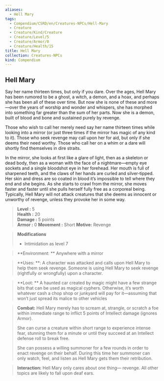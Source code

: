 ```yaml
---
aliases:
  - Hell Mary
tags:
  - Compendium/CSRD/en/Creatures-NPCs/Hell-Mary
  - Creature
  - Creature/Kind/Creature
  - Creature/Level/5
  - Creature/Armor/0
  - Creature/Health/15
title: Hell Mary
collection: Creatures-NPCs
kind: Compendium
---
```

## Hell Mary  
Say her name thirteen times, but only if you dare. Over the ages, Hell Mary has been rumored to be a ghost, a witch, a demon, and a hoax, and perhaps she has been all of these over time. But now she is none of these and more—over the years of worship and wonder and whispers, she has morphed into something far greater than the sum of her parts. 
Now she is a demon, built of blood and bone and sustained purely by revenge. 

Those who wish to call her merely need say her name thirteen times while looking into a mirror (or just three times if the mirror has magic of any kind to it). Those who seek revenge may call upon her for aid, but only if she deems their need worthy. Those who call her on a whim or a dare will shortly find themselves in dire straits.

In the mirror, she looks at first like a glare of light, then as a skeleton or dead body, then as a woman with the face of a nightmare—empty eye sockets and a single bloodshot eye in her forehead. Her mouth is full of sharpened teeth, and the claws of her hands are curled and silver‑tipped. Her skin and dress are so coated in blood it’s impossible to tell where they end and she begins. As she starts to crawl from the mirror, she moves faster and faster until she pulls herself fully free as a corporeal being. Typically, Hell Mary will not attack creatures that she deems as innocent or unworthy of revenge, unless they provoke her in some way.

  
> **Level :** 5  
> **Health :** 20  
> **Damage :** 5 points  
> **Armor :** 0
> **Movement :** Short 
> **Motive:** Revenge 

> **Modifications**  
>- Intimidation as level 7 

  
> **Environment: ** Anywhere with a mirror 
 
> **Uses: **: A character was attacked and calls upon Hell Mary to help them seek revenge. Someone is using Hell Mary to seek revenge (rightfully or wrongfully) upon a character.

> **Loot: ** A haunted car created by magic might have a few strange bits that can be used as magical cyphers. Otherwise, it’s worth whatever cash a chop shop or junkyard will pay for it—assuming that won’t just spread its malice to other vehicles

> **Combat:** 
>Hell Mary merely has to scream at, strangle, or scratch a foe within immediate range to inflict 5 points of Intellect damage (ignores Armor). 
>
>She can curse a creature within short range to experience intense fear, stunning them for a minute or until they succeed at an Intellect defense roll to break free. 
>
>She can possess a willing summoner for a few rounds in order to enact revenge on their behalf. During this time her summoner can only watch, feel, and listen as Hell Mary gets them their retribution. 

> **Interaction:** 
> Hell Mary only cares about one thing— revenge. All other topics are likely to fall upon deaf ears. 

